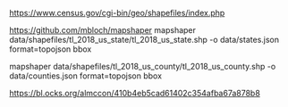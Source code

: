 https://www.census.gov/cgi-bin/geo/shapefiles/index.php

https://github.com/mbloch/mapshaper
mapshaper data/shapefiles/tl_2018_us_state/tl_2018_us_state.shp -o data/states.json format=topojson bbox

mapshaper data/shapefiles/tl_2018_us_county/tl_2018_us_county.shp -o data/counties.json format=topojson bbox

https://bl.ocks.org/almccon/410b4eb5cad61402c354afba67a878b8

